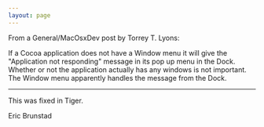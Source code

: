 ```yaml
---
layout: page
---
```


From a General/MacOsxDev post by Torrey T. Lyons:

If a Cocoa application does not have a Window menu it will 
give the "Application not responding" message in its pop up menu in 
the Dock. Whether or not the application actually has any windows is 
not important. The Window menu apparently handles the message from 
the Dock.

----

This was fixed in Tiger.

Eric Brunstad